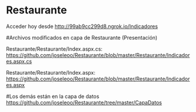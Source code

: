 # Restaurante
Acceder hoy desde http://99ab9cc299d8.ngrok.io/Indicadores

#Archivos modificados en capa de Restaurante (Presentación)

Restaurante/Restaurante/Index.aspx.cs:
https://github.com/joseleoo/Restaurante/blob/master/Restaurante/Indicadores.aspx.cs

Restaurante/Restaurante/Index.aspx:
https://github.com/joseleoo/Restaurante/blob/master/Restaurante/Indicadores.aspx

#Los demás están en la capa de datos 
https://github.com/joseleoo/Restaurante/tree/master/CapaDatos
